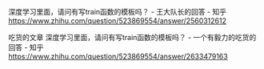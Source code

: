 深度学习里面，请问有写train函数的模板吗？ - 王大队长的回答 - 知乎
https://www.zhihu.com/question/523869554/answer/2560312612

吃货的文章
深度学习里面，请问有写train函数的模板吗？ - 一个有毅力的吃货的回答 - 知乎
https://www.zhihu.com/question/523869554/answer/2633479163